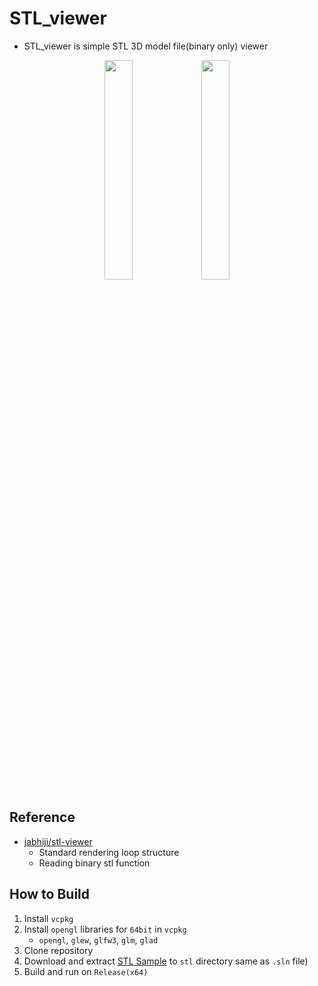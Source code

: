 # STL_viewer
- STL_viewer is simple STL 3D model file(binary only) viewer

<p align="center">
<img src="https://user-images.githubusercontent.com/42532724/201099786-d507a09e-1af8-4138-a39b-41987f11e958.png"  width="30%"/> <img src="https://user-images.githubusercontent.com/42532724/201102436-55e8296e-ee1c-45e5-8506-7c12925fd411.png" width="30%"/>
</p>

## Reference
- [jabhiji/stl-viewer](https://github.com/jabhiji/stl-viewer)
  - Standard rendering loop structure
  - Reading binary stl function

## How to Build
1. Install `vcpkg`
2. Install `opengl` libraries for `64bit` in `vcpkg`
    - `opengl`, `glew`, `glfw3`, `glm`, `glad`
3. Clone repository
4. Download and extract [STL Sample](https://drive.google.com/file/d/1I5Fjp9G3wr8GJKWY6ux9ZrOSxC_O9maw/view?usp=sharing) to `stl` directory same as `.sln` file)
5. Build and run on `Release(x64)`
